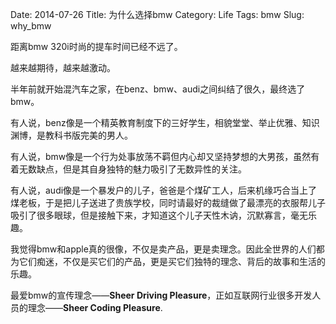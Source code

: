 Date: 2014-07-26
Title: 为什么选择bmw
Category: Life
Tags: bmw
Slug: why_bmw

距离bmw 320i时尚的提车时间已经不远了。

越来越期待，越来越激动。

半年前就开始混汽车之家，在benz、bmw、audi之间纠结了很久，最终选了bmw。

有人说，benz像是一个精英教育制度下的三好学生，相貌堂堂、举止优雅、知识渊博，是教科书版完美的男人。

有人说，bmw像是一个行为处事放荡不羁但内心却又坚持梦想的大男孩，虽然有着无数缺点，但是其自身独特的魅力吸引了无数异性的关注。

有人说，audi像是一个暴发户的儿子，爸爸是个煤矿工人，后来机缘巧合当上了煤老板，于是把儿子送进了贵族学校，同时请最好的裁缝做了最漂亮的衣服帮儿子吸引了很多眼球，但是接触下来，才知道这个儿子天性木讷，沉默寡言，毫无乐趣。

我觉得bmw和apple真的很像，不仅是卖产品，更是卖理念。因此全世界的人们都为它们痴迷，不仅是买它们的产品，更是买它们独特的理念、背后的故事和生活的乐趣。

最爱bmw的宣传理念——**Sheer Driving Pleasure**，正如互联网行业很多开发人员的理念——**Sheer Coding Pleasure**.


